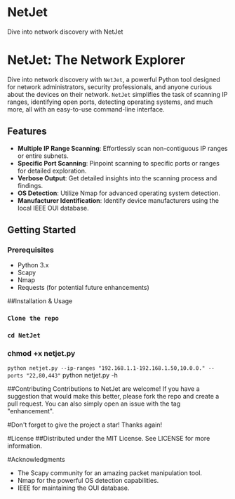 # NetJet
Dive into network discovery with NetJet
# NetJet: The Network Explorer


Dive into network discovery with `NetJet`, a powerful Python tool designed for network administrators, security professionals, and anyone curious about the devices on their network. `NetJet` simplifies the task of scanning IP ranges, identifying open ports, detecting operating systems, and much more, all with an easy-to-use command-line interface.

## Features

- **Multiple IP Range Scanning**: Effortlessly scan non-contiguous IP ranges or entire subnets.
- **Specific Port Scanning**: Pinpoint scanning to specific ports or ranges for detailed exploration.
- **Verbose Output**: Get detailed insights into the scanning process and findings.
- **OS Detection**: Utilize Nmap for advanced operating system detection.
- **Manufacturer Identification**: Identify device manufacturers using the local IEEE OUI database.

## Getting Started

### Prerequisites

- Python 3.x
- Scapy
- Nmap
- Requests (for potential future enhancements)


##Installation & Usage

### `Clone the repo`
### `cd NetJet`
### chmod +x netjet.py
`python netjet.py --ip-ranges "192.168.1.1-192.168.1.50,10.0.0." --ports "22,80,443"`
python netjet.py -h



##Contributing
Contributions to NetJet are welcome! If you have a suggestion that would make this better, please fork the repo and create a pull request. You can also simply open an issue with the tag "enhancement".

#Don't forget to give the project a star! Thanks again!

#License
##Distributed under the MIT License. See LICENSE for more information.

#Acknowledgments
- The Scapy community for an amazing packet manipulation tool.
- Nmap for the powerful OS detection capabilities.
- IEEE for maintaining the OUI database.
